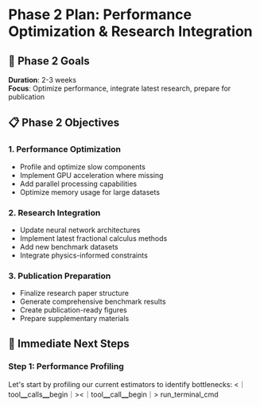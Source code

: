 # Phase 2 Plan: Performance Optimization & Research Integration

## 🎯 **Phase 2 Goals**
**Duration**: 2-3 weeks  
**Focus**: Optimize performance, integrate latest research, prepare for publication

## 📋 **Phase 2 Objectives**

### **1. Performance Optimization**
- Profile and optimize slow components
- Implement GPU acceleration where missing
- Add parallel processing capabilities
- Optimize memory usage for large datasets

### **2. Research Integration**
- Update neural network architectures
- Implement latest fractional calculus methods
- Add new benchmark datasets
- Integrate physics-informed constraints

### **3. Publication Preparation**
- Finalize research paper structure
- Generate comprehensive benchmark results
- Create publication-ready figures
- Prepare supplementary materials

## 🚀 **Immediate Next Steps**

### **Step 1: Performance Profiling**
Let's start by profiling our current estimators to identify bottlenecks:
<｜tool▁calls▁begin｜><｜tool▁call▁begin｜>
run_terminal_cmd
